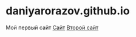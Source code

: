 # daniyarorazov.github.io
Мой первый сайт
[Сайт](https://daniyarorazov.github.io/%D0%98%D0%B3%D1%80%D0%BE%D0%B2%D0%BE%D0%B9%20%D1%81%D0%B0%D0%B9%D1%82/)
[Второй сайт](https://daniyarorazov.github.io/%D0%A1%D0%B0%D0%B9%D1%82%202/)
